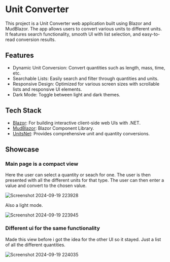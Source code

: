 # Unit Converter

This project is a Unit Converter web application built using Blazor and MudBlazor. 
The app allows users to convert various units to different units. It features search functionality, smooth UI with list selection, and easy-to-read conversion results.

## Features
- Dynamic Unit Conversion: Convert quantities such as length, mass, time, etc.
- Searchable Lists: Easily search and filter through quantities and units.
- Responsive Design: Optimized for various screen sizes with scrollable lists and responsive UI elements.
- Dark Mode: Toggle between light and dark themes.

## Tech Stack
- [Blazor](https://dotnet.microsoft.com/en-us/apps/aspnet/web-apps/blazor): For building interactive client-side web UIs with .NET.
- [MudBlazor](https://mudblazor.com/): Blazor Component Library.
- [UnitsNet](https://github.com/angularsen/UnitsNet?tab=readme-ov-file#static-typing): Provides comprehensive unit and quantity conversions.

## Showcase
### Main page is a compact view 
Here the user can select a quantity or seach for one. The user is then presented with all the different units for that type. The user can then enter a value and convert to the chosen value.

![Screenshot 2024-09-19 223928](https://github.com/user-attachments/assets/b7a28f42-f75a-4321-b075-5565a728165d)

Also a light mode.

![Screenshot 2024-09-19 223945](https://github.com/user-attachments/assets/a3f995c3-30ee-404c-b87b-7acaa2f076e0)

### Different ui for the same functionality
Made this view before i got the idea for the other UI so it stayed. Just a list of all the different quantities.

![Screenshot 2024-09-19 224035](https://github.com/user-attachments/assets/192b212b-3f1b-47ce-b6dc-6c2d26c47a3f)
